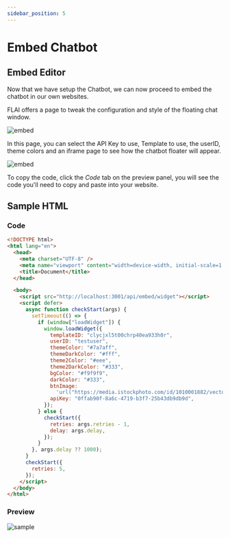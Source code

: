 ```yaml
---
sidebar_position: 5
---
```


# Embed Chatbot

## Embed Editor

Now that we have setup the Chatbot, we can now proceed to embed the chatbot in our own websites.

FLAI offers a page to tweak the configuration and style of the floating chat window.

![embed](/img/flai-chat-embed.png)

In this page, you can select the API Key to use, Template to use, the userID, theme colors and an iframe page to see how the chatbot floater will appear.

![embed](/img/flai-chat-code.png)

To copy the code, click the _Code_ tab on the preview panel, you will see the code you'll need to copy and paste into your website.

## Sample HTML

### Code

```html title="index.html"
<!DOCTYPE html>
<html lang="en">
  <head>
    <meta charset="UTF-8" />
    <meta name="viewport" content="width=device-width, initial-scale=1.0" />
    <title>Document</title>
  </head>

  <body>
    <script src="http://localhost:3001/api/embed/widget"></script>
    <script defer>
      async function checkStart(args) {
        setTimeout(() => {
          if (window["loadWidget"]) {
            window.loadWidget({
              templateID: "clycjxl5t00chrp40ea933h0r",
              userID: "testuser",
              themeColor: "#7a7aff",
              themeDarkColor: "#fff",
              theme2Color: "#eee",
              theme2DarkColor: "#333",
              bgColor: "#f9f9f9",
              darkColor: "#333",
              btnImage:
                'url("https://media.istockphoto.com/id/1010001882/vector/%C3%B0%C3%B0%C2%B5%C3%B1%C3%B0%C3%B1%C3%B1.jpg?s=612x612&w=0&k=20&c=1jeAr9KSx3sG7SKxUPR_j8WPSZq_NIKL0P-MA4F1xRw=")',
              apiKey: "0ffab90f-8a6c-4719-b3f7-25b43db9db9d",
            });
          } else {
            checkStart({
              retries: args.retries - 1,
              delay: args.delay,
            });
          }
        }, args.delay ?? 1000);
      }
      checkStart({
        retries: 5,
      });
    </script>
  </body>
</html>
```

### Preview

![sample](/img/flai-embed-page.png)
